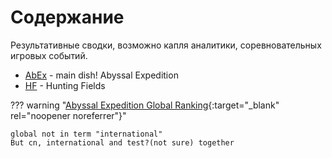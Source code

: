 # Содержание

Результативные сводки, возможно капля аналитики, соревновательных игровых событий.

- [AbEx](abex.md) - main dish! Abyssal Expedition
- [HF](hf.md) - Hunting Fields

??? warning "[Abyssal Expedition Global Ranking](https://rank-afk-cn.lilith.com/index.html){:target="_blank" rel="noopener noreferrer"}"

    global not in term "international"  
    But cn, international and test?(not sure) together
